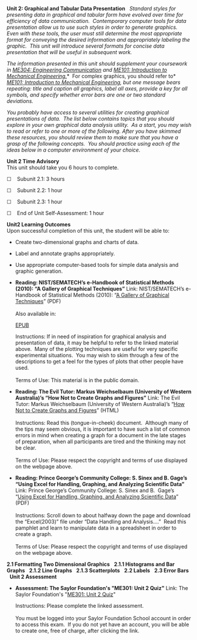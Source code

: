 **Unit 2: Graphical and Tabular Data Presentation** <span
id="2"></span> 
*Standard styles for presenting data in graphical and tabular form have
evolved over time for efficiency of data communication.  Contemporary
computer tools for data presentation allow us to use such styles in
order to generate graphics.  Even with these tools, the user must still
determine the most appropriate format for conveying the desired
information and appropriately labeling the graphic.  This unit will
introduce several formats for concise data presentation that will be
useful in subsequent work.*  
  
 *The information presented in this unit should supplement your
coursework in* [*ME304: Engineering
Communication*](../../courses/me304/) *and* [*ME101: Introduction to
Mechanical Engineering.*](../../courses/me101/)*  For complex graphics,
you should refer to* [*ME101: Introduction to Mechanical
Engineering*](../../courses/me101/)*, but one message bears repeating:
title and caption all graphics, label all axes, provide a key for all
symbols, and specify whether error bars are one or two standard
deviations.*  
  
 *You probably have access to several utilities for creating graphical
presentations of data.  The list below contains topics that you should
explore in your own graphical data analysis utility.  As a start, you
may wish to read or refer to one or more of the following.* *After you
have skimmed these resources, you should review them to make sure that
you have a grasp of the following concepts.  You should practice using
each of the ideas below in a computer environment of your choice.*

**Unit 2 Time Advisory**  
This unit should take you 6 hours to complete.

☐    Subunit 2.1: 3 hours

☐    Subunit 2.2: 1 hour

☐    Subunit 2.3: 1 hour

☐    End of Unit Self-Assessment: 1 hour

**Unit2 Learning Outcomes**  
Upon successful completion of this unit, the student will be able to:

-   Create two-dimensional graphs and charts of data.
-   Label and annotate graphs appropriately.
-   Use appropriate computer-based tools for simple data analysis and
    graphic generation.

-   **Reading: NIST/SEMATECH’s e-Handbook of Statistical Methods (2010):
    “A Gallery of Graphical Techniques”**
    Link: NIST/SEMATECH’s e-Handbook of Statistical Methods (2010): “[A
    Gallery of Graphical
    Techniques](https://resources.saylor.org/wwwresources/archived/site/wp-content/uploads/2011/07/ME301-1.1.pdf)”
    (PDF)  
        
     Also available in:  

    [EPUB](https://resources.saylor.org/wwwresources/archived/site/wp-content/uploads/2011/07/ME301-1.1-National-Institute-of-Standards.epub)  
      
     Instructions: If in need of inspiration for graphical analysis and
    presentation of data, it may be helpful to refer to the linked
    material above.  Many of the plotting techniques are useful for very
    specific experimental situations.  You may wish to skim through a
    few of the descriptions to get a feel for the types of plots that
    other people have used.  
        
     Terms of Use: This material is in the public domain. 

-   **Reading: The Evil Tutor: Markus Weichselbaum (University of
    Western Australia)’s “How Not to Create Graphs and Figures”**
    Link: The Evil Tutor: Markus Weichselbaum (University of Western
    Australia)’s “[How Not to Create Graphs and
    Figures](http://www.eviltutor.com/)” (HTML)  
        
     Instructions: Read this (tongue-in-cheek) document.  Although many
    of the tips may seem obvious, it is important to have such a list of
    common errors in mind when creating a graph for a document in the
    late stages of preparation, when all participants are tired and the
    thinking may not be clear.  
        
     Terms of Use: Please respect the copyright and terms of use
    displayed on the webpage above.

-   **Reading: Prince George’s Community College: S. Sinex and B. Gage’s
    “Using Excel for Handling, Graphing, and Analyzing Scientific
    Data”**
    Link: Prince George’s Community College: S. Sinex and B.  Gage’s
    “[Using Excel for Handling, Graphing, and Analyzing Scientific
    Data](http://academic.pgcc.edu/psc/)” (PDF)  
        
     Instructions: Scroll down to about halfway down the page and
    download the “Excel(2003)” file under “Data Handling and
    Analysis….”  Read this pamphlet and learn to manipulate data in a
    spreadsheet in order to create a graph.  
        
     Terms of Use: Please respect the copyright and terms of use
    displayed on the webpage above.

**2.1 Formatting Two Dimensional Graphics** <span id="2.1"></span> 
**2.1.1 Histograms and Bar Graphs** <span id="2.1.1"></span> 
**2.1.2 Line Graphs** <span id="2.1.2"></span> 
**2.1.3 Scatterplots** <span id="2.1.3"></span> 
**2.2 Labels** <span id="2.2"></span> 
**2.3 Error Bars** <span id="2.3"></span> 
**Unit 2 Assessment** <span id="2.4"></span> 
-   **Assessment: The Saylor Foundation's "ME301: Unit 2 Quiz"**
    Link: The Saylor Foundation's "[ME301: Unit 2
    Quiz](http://school.saylor.org/mod/quiz/view.php?id=917)"  
      
     Instructions: Please complete the linked assessment.  
        
     You must be logged into your Saylor Foundation School account in
    order to access this exam.  If you do not yet have an account, you
    will be able to create one, free of charge, after clicking the
    link. 


